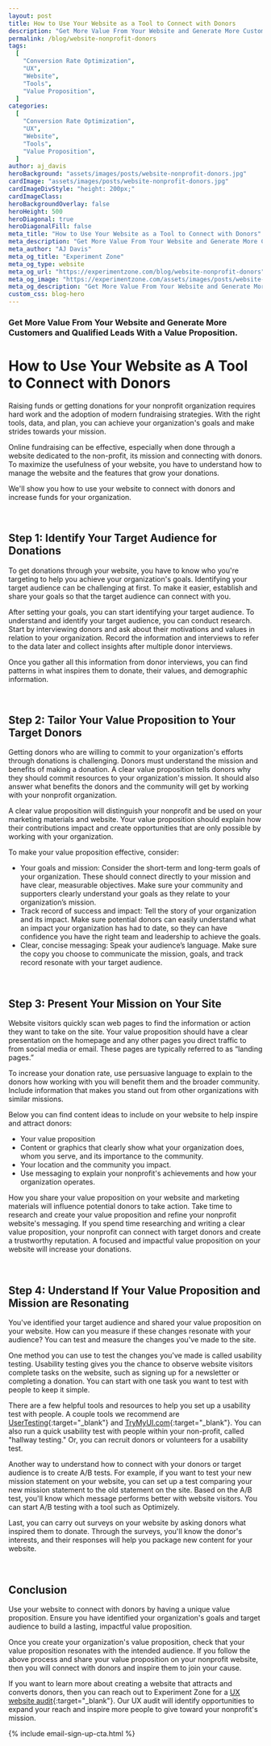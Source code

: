 ```yaml
---
layout: post
title: How to Use Your Website as a Tool to Connect with Donors
description: "Get More Value From Your Website and Generate More Customers and Qualified Leads With a Value Proposition."
permalink: /blog/website-nonprofit-donors
tags:
  [
    "Conversion Rate Optimization",
    "UX",
    "Website",
    "Tools",
    "Value Proposition",
  ]
categories:
  [
    "Conversion Rate Optimization",
    "UX",
    "Website",
    "Tools",
    "Value Proposition",
  ]
author: aj_davis
heroBackground: "assets/images/posts/website-nonprofit-donors.jpg"
cardImage: "assets/images/posts/website-nonprofit-donors.jpg"
cardImageDivStyle: "height: 200px;"
cardImageClass:
heroBackgroundOverlay: false
heroHeight: 500
heroDiagonal: true
heroDiagonalFill: false
meta_title: "How to Use Your Website as a Tool to Connect with Donors"
meta_description: "Get More Value From Your Website and Generate More Customers and Qualified Leads With a Value Proposition."
meta_author: "AJ Davis"
meta_og_title: "Experiment Zone"
meta_og_type: website
meta_og_url: "https://experimentzone.com/blog/website-nonprofit-donors"
meta_og_image: "https://experimentzone.com/assets/images/posts/website-nonprofit-donors.jpg"
meta_og_description: "Get More Value From Your Website and Generate More Customers and Qualified Leads With a Value Proposition."
custom_css: blog-hero
---
```


### Get More Value From Your Website and Generate More Customers and Qualified Leads With a Value Proposition.

# How to Use Your Website as A Tool to Connect with Donors

Raising funds or getting donations for your nonprofit organization requires hard work and the adoption of modern fundraising strategies. With the right tools, data, and plan, you can achieve your organization's goals and make strides towards your mission.

Online fundraising can be effective, especially when done through a website dedicated to the non-profit, its mission and connecting with donors. To maximize the usefulness of your website, you have to understand how to manage the website and the features that grow your donations.

We'll show you how to use your website to connect with donors and increase funds for your organization.

<br />

## Step 1: Identify Your Target Audience for Donations

To get donations through your website, you have to know who you're targeting to help you achieve your organization's goals. Identifying your target audience can be challenging at first. To make it easier, establish and share your goals so that the target audience can connect with you.

After setting your goals, you can start identifying your target audience. To understand and identify your target audience, you can conduct research. Start by interviewing donors and ask about their motivations and values in relation to your organization. Record the information and interviews to refer to the data later and collect insights after multiple donor interviews.

Once you gather all this information from donor interviews, you can find patterns in what inspires them to donate, their values, and demographic information.

<br />

## Step 2: Tailor Your Value Proposition to Your Target Donors

Getting donors who are willing to commit to your organization's efforts through donations is challenging. Donors must understand the mission and benefits of making a donation. A clear value proposition tells donors why they should commit resources to your organization's mission. It should also answer what benefits the donors and the community will get by working with your nonprofit organization.

A clear value proposition will distinguish your nonprofit and be used on your marketing materials and website. Your value proposition should explain how their contributions impact and create opportunities that are only possible by working with your organization.

To make your value proposition effective, consider:

- Your goals and mission: Consider the short-term and long-term goals of your organization. These should connect directly to your mission and have clear, measurable objectives. Make sure your community and supporters clearly understand your goals as they relate to your organization’s mission.
- Track record of success and impact: Tell the story of your organization and its impact. Make sure potential donors can easily understand what an impact your organization has had to date, so they can have confidence you have the right team and leadership to achieve the goals.
- Clear, concise messaging: Speak your audience’s language. Make sure the copy you choose to communicate the mission, goals, and track record resonate with your target audience.

<br>

## Step 3: Present Your Mission on Your Site

Website visitors quickly scan web pages to find the information or action they want to take on the site. Your value proposition should have a clear presentation on the homepage and any other pages you direct traffic to from social media or email. These pages are typically referred to as “landing pages.”

To increase your donation rate, use persuasive language to explain to the donors how working with you will benefit them and the broader community. Include information that makes you stand out from other organizations with similar missions.

Below you can find content ideas to include on your website to help inspire and attract donors:

- Your value proposition
- Content or graphics that clearly show what your organization does, whom you serve, and its importance to the community.
- Your location and the community you impact.
- Use messaging to explain your nonprofit's achievements and how your organization operates.

How you share your value proposition on your website and marketing materials will influence potential donors to take action. Take time to research and create your value proposition and refine your nonprofit website's messaging. If you spend time researching and writing a clear value proposition, your nonprofit can connect with target donors and create a trustworthy reputation. A focused and impactful value proposition on your website will increase your donations.

<br>

## Step 4: Understand If Your Value Proposition and Mission are Resonating

You've identified your target audience and shared your value proposition on your website. How can you measure if these changes resonate with your audience? You can test and measure the changes you've made to the site.

One method you can use to test the changes you've made is called usability testing. Usability testing gives you the chance to observe website visitors complete tasks on the website, such as signing up for a newsletter or completing a donation. You can start with one task you want to test with people to keep it simple.

There are a few helpful tools and resources to help you set up a usability test with people. A couple tools we recommend are [UserTesting](https://www.usertesting.com/){:target="\_blank"} and [TryMyUI.com](https://www.trymyui.com/){:target="\_blank"}. You can also run a quick usability test with people within your non-profit, called "hallway testing." Or, you can recruit donors or volunteers for a usability test.

Another way to understand how to connect with your donors or target audience is to create A/B tests. For example, if you want to test your new mission statement on your website, you can set up a test comparing your new mission statement to the old statement on the site. Based on the A/B test, you'll know which message performs better with website visitors. You can start A/B testing with a tool such as Optimizely.

Last, you can carry out surveys on your website by asking donors what inspired them to donate. Through the surveys, you'll know the donor's interests, and their responses will help you package new content for your website.

<br>

## Conclusion

Use your website to connect with donors by having a unique value proposition. Ensure you have identified your organization's goals and target audience to build a lasting, impactful value proposition.

Once you create your organization's value proposition, check that your value proposition resonates with the intended audience. If you follow the above process and share your value proposition on your nonprofit website, then you will connect with donors and inspire them to join your cause.

If you want to learn more about creating a website that attracts and converts donors, then you can reach out to Experiment Zone for a [UX website audit](https://experimentzone.com/services/conversion-deep-dive/){:target="\_blank"}. Our UX audit will identify opportunities to expand your reach and inspire more people to give toward your nonprofit's mission.

{% include email-sign-up-cta.html %}
